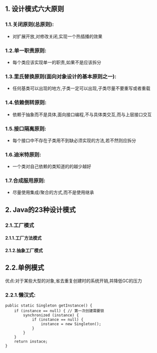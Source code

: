 ## 1. 设计模式六大原则
### 1.1.关闭原则(总原则):
- 对扩展开放,对修改关闭,实现一个热插播的效果

### 1.2.单一职责原则:
- 每个类应该实现单一的职责,如果不是应该拆分

### 1.3.里氏替换原则(面向对象设计的基本原则之一):
- 任何基类可以出现的地方,子类一定可以出现,子类尽量不要重写或者重载

### 1.4.依赖倒转原则:
- 依赖于抽象而不是具体,面向接口编程,不与具体类交互,而与上层接口交互

### 1.5.接口隔离原则:
- 每个接口中不存在子类用不到缺必须实现的方法,若不然则应拆分

### 1.6.迪米特原则:
- 一个类对自己依赖的类知道的的越少越好

### 1.7.合成服用原则:
- 尽量使用集成/聚合的方式,而不是使用继承

## 2. Java的23种设计模式
### 2.1.工厂模式
#### 2.1.1.工厂方法模式

#### 2.1.2.抽象工厂模式

## 2.2.单例模式
优点:对于某些大型的对象,省去重复创建时的系统开销,并降低GC的压力

### 2.2.1.懒汉式:
>
    public static Singleton getInstance() {
        if (instance == null) { // 第一次创建需要锁
            synchronized (instance) {
                if (instance == null) {
                    instance = new Singleton();
                }
            }
        }    
        return instace;
    }